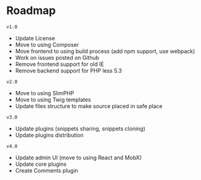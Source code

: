 # Roadmap

`v1.0`
- Update License
- Move to using Composer
- Move frontend to using build process (add npm support, use webpack)
- Work on issues posted on Github
- Remove frontend support for old IE
- Remove backend support for PHP less 5.3 

`v2.0`
- Move to using SlimPHP
- Move to using Twig templates
- Update files structure to make source placed in safe place

`v3.0`
- Update plugins (snippets sharing, snippets cloning)
- Update plugins distribution

`v4.0`
- Update admin UI (move to using React and MobX)
- Update core plugins
- Create Comments plugin
